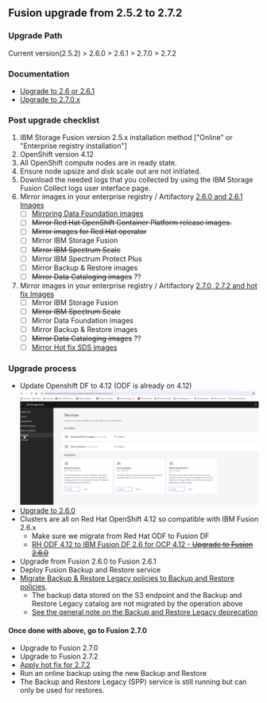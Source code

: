 ## Fusion upgrade from 2.5.2 to 2.7.2

### Upgrade Path
Current version(2.5.2) > 2.6.0 > 2.6.1 > 2.7.0 > 2.7.2

### Documentation
- [Upgrade to 2.6 or 2.6.1](https://www.ibm.com/docs/en/storage-fusion/2.6?topic=upgrading-storage-fusion)
- [Upgrade to 2.7.0.x](https://www.ibm.com/docs/en/storage-fusion-software/2.7.x?topic=upgrading-storage-fusion)

### Post upgrade checklist
1. IBM Storage Fusion version 2.5.x installation method ["Online" or "Enterprise registry installation"]
2. OpenShift version 4.12
3. All OpenShift compute nodes are in ready state.
4. Ensure node upsize and disk scale out are not initiated.
5. Download the needed logs that you collected by using the IBM Storage Fusion Collect logs user interface page.
6. Mirror images in your enterprise registry / Artifactory [2.6.0 and 2.6.1 Images](https://www.ibm.com/docs/en/storage-fusion/2.6?topic=registry-mirroring-storage-fusion-images)
   - [ ] [Mirroring Data Foundation images](https://www.ibm.com/docs/en/storage-fusion/2.6?topic=myier-mirroring-data-foundation-images-deployed-openshift-container-platform-version-412#sds_odf_mirror_images__step_hdp_5j5_fyb)
   - [ ] ~~Mirror Red Hat OpenShift Container Platform release images.~~
   - [ ] ~~Mirror images for Red Hat operator~~
   - [ ] Mirror IBM Storage Fusion
   - [ ] ~~Mirror IBM Spectrum Scale~~
   - [ ] Mirror IBM Spectrum Protect Plus
   - [ ] Mirror Backup & Restore images
   - [ ] ~~Mirror Data Cataloging images~~ ??
7. Mirror images in your enterprise registry / Artifactory [2.7.0, 2.7.2 and hot fix Images](https://www.ibm.com/docs/en/storage-fusion-software/2.7.x?topic=installation-mirroring-your-images-enterprise-registry)
   - [ ] Mirror IBM Storage Fusion
   - [ ] ~~Mirror IBM Spectrum Scale~~
   - [ ] Mirror Data Foundation images
   - [ ] Mirror Backup & Restore images
   - [ ] ~~Mirror Data Cataloging images~~ ??
   - [ ] [Mirror Hot fix SDS images](https://www.ibm.com/support/pages/node/7148289?myns=swgother&mynp=OCSSFETU&mync=E&cm_sp=swgother-_-OCSSFETU-_-E)

### Upgrade process
- Update Openshift DF to 4.12 (ODF is already on 4.12)
![Fusion Servives version](https://github.com/sanjitc/Cloud-Pak-for-Data/blob/main/images/Fusion-Services.png)
- [Upgrade to 2.6.0](https://www.ibm.com/docs/en/storage-fusion/2.6?topic=upgrading-storage-fusion)
- Clusters are all on Red Hat OpenShift 4.12 so compatible with IBM Fusion 2.6.x
  - Make sure we migrate from Red Hat ODF to Fusion DF
  - [RH ODF 4.12 to IBM Fusion DF 2.6 for OCP 4.12 - ~~Upgrade to Fusion 2.6.0~~](https://www.ibm.com/docs/en/storage-fusion/2.6?topic=usf-upgrading-red-hat-openshift-data-foundation-412-storage-fusion-data-foundation-412)
- Upgrade from Fusion 2.6.0 to Fusion 2.6.1
- Deploy Fusion Backup and Restore service
- [Migrate Backup & Restore Legacy policies to Backup and Restore policies](https://www.ibm.com/docs/en/sfhs/2.7.x?topic=restore-migrating-from-backup-legacy).
  - The backup data stored on the S3 endpoint and the Backup and Restore Legacy catalog are not migrated by the operation above
  - [See the general note on the Backup and Restore Legacy deprecation](https://www.ibm.com/docs/en/storage-fusion-software/2.7.x?topic=services-upgrade-prerequisites-backup-restore)
    
#### Once done with above, go to Fusion 2.7.0
- Upgrade to Fusion 2.7.0
- Upgrade to Fusion 2.7.2
- [Apply hot fix for 2.7.2](https://www.ibm.com/support/pages/node/7148289?myns=swgother&mynp=OCSSFETU&mync=E&cm_sp=swgother-_-OCSSFETU-_-E)
- Run an online backup using the new Backup and Restore
- The Backup and Restore Legacy (SPP) service is still running but can only be used for restores.

